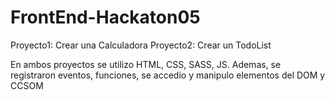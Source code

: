 # FrontEnd-Hackaton05

Proyecto1: Crear una Calculadora
Proyecto2: Crear un TodoList

En ambos proyectos se utilizo HTML, CSS, SASS, JS. Ademas, se registraron eventos, funciones, se accedio y manipulo elementos del DOM y CCSOM
